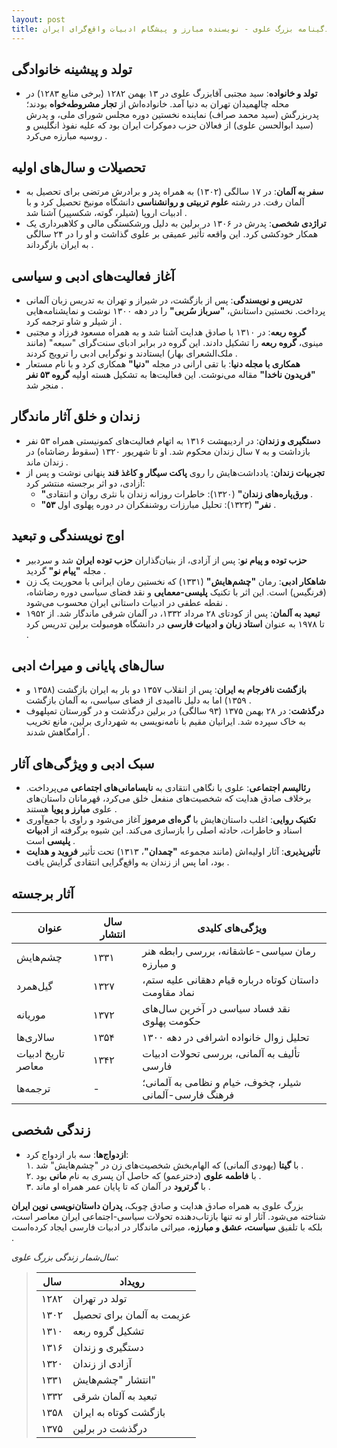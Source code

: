 ```yaml
---
layout: post
title: زندگینامه بزرگ علوی - نویسنده مبارز و پیشگام ادبیات واقع‌گرای ایران
---
```


## تولد و پیشینه خانوادگی
- **تولد و خانواده**: سید مجتبی آقابزرگ علوی در ۱۳ بهمن ۱۲۸۲ (برخی منابع ۱۲۸۳) در محله چالهمیدان تهران به دنیا آمد. خانواده‌اش از **تجار مشروطه‌خواه** بودند؛ پدربزرگش (سید محمد صراف) نماینده نخستین دوره مجلس شورای ملی، و پدرش (سید ابوالحسن علوی) از فعالان حزب دموکرات ایران بود که علیه نفوذ انگلیس و روسیه مبارزه می‌کرد .

## تحصیلات و سال‌های اولیه
- **سفر به آلمان**: در ۱۷ سالگی (۱۳۰۲) به همراه پدر و برادرش مرتضی برای تحصیل به آلمان رفت. در رشته **علوم تربیتی و روانشناسی** دانشگاه مونیخ تحصیل کرد و با ادبیات اروپا (شیلر، گوته، شکسپیر) آشنا شد .
- **تراژدی شخصی**: پدرش در ۱۳۰۶ در برلین به دلیل ورشکستگی مالی و کلاهبرداری یک همکار خودکشی کرد. این واقعه تأثیر عمیقی بر علوی گذاشت و او را در ۲۴ سالگی به ایران بازگرداند .

## آغاز فعالیت‌های ادبی و سیاسی
- **تدریس و نویسندگی**: پس از بازگشت، در شیراز و تهران به تدریس زبان آلمانی پرداخت. نخستین داستانش، **"سرباز سُربی"** را در دهه ۱۳۰۰ نوشت و نمایشنامه‌هایی از شیلر و شاو ترجمه کرد .
- **گروه ربعه**: در ۱۳۱۰ با صادق هدایت آشنا شد و به همراه مسعود فرزاد و مجتبی مینوی، **گروه ربعه** را تشکیل دادند. این گروه در برابر ادبای سنت‌گرای "سبعه" (مانند ملک‌الشعرای بهار) ایستادند و نوگرایی ادبی را ترویج کردند .
- **همکاری با مجله دنیا**: با تقی ارانی در مجله **"دنیا"** همکاری کرد و با نام مستعار **"فریدون ناخدا"** مقاله می‌نوشت. این فعالیت‌ها به تشکیل هسته اولیه **گروه ۵۳ نفر** منجر شد .

## زندان و خلق آثار ماندگار
- **دستگیری و زندان**: در اردیبهشت ۱۳۱۶ به اتهام فعالیت‌های کمونیستی همراه ۵۳ نفر بازداشت و به ۷ سال زندان محکوم شد. او تا شهریور ۱۳۲۰ (سقوط رضاشاه) در زندان ماند .
- **تجربیات زندان**: یادداشت‌هایش را روی **پاکت سیگار و کاغذ قند** پنهانی نوشت و پس از آزادی، دو اثر برجسته منتشر کرد:  
  - **"ورق‌پاره‌های زندان"** (۱۳۲۰): خاطرات روزانه زندان با نثری روان و انتقادی .  
  - **"۵۳ نفر"** (۱۳۲۳): تحلیل مبارزات روشنفکران در دوره پهلوی اول .

## اوج نویسندگی و تبعید
- **حزب توده و پیام نو**: پس از آزادی، از بنیان‌گذاران **حزب توده ایران** شد و سردبیر مجله **"پیام نو"** گردید .
- **شاهکار ادبی**: رمان **"چشم‌هایش"** (۱۳۳۱) که نخستین رمان ایرانی با محوریت یک زن (فرنگیس) است. این اثر با تکنیک **پلیسی-معمایی** و نقد فضای سیاسی دوره رضاشاه، نقطه عطفی در ادبیات داستانی ایران محسوب می‌شود .
- **تبعید به آلمان**: پس از کودتای ۲۸ مرداد ۱۳۳۲، در آلمان شرقی ماندگار شد. از ۱۹۵۲ تا ۱۹۷۸ به عنوان **استاد زبان و ادبیات فارسی** در دانشگاه هومبولت برلین تدریس کرد .

## سال‌های پایانی و میراث ادبی
- **بازگشت نافرجام به ایران**: پس از انقلاب ۱۳۵۷ دو بار به ایران بازگشت (۱۳۵۸ و ۱۳۵۹) اما به دلیل ناامیدی از فضای سیاسی، به آلمان بازگشت .
- **درگذشت**: در ۲۸ بهمن ۱۳۷۵ (۹۳ سالگی) در برلین درگذشت و در گورستان تمپلهوف به خاک سپرده شد. ایرانیان مقیم با نامه‌نویسی به شهرداری برلین، مانع تخریب آرامگاهش شدند .

## سبک ادبی و ویژگی‌های آثار
- **رئالیسم اجتماعی**: علوی با نگاهی انتقادی به **نابسامانی‌های اجتماعی** می‌پرداخت. برخلاف صادق هدایت که شخصیت‌های منفعل خلق می‌کرد، قهرمانان داستان‌های علوی **مبارز و پویا** هستند .
- **تکنیک روایی**: اغلب داستان‌هایش با **گره‌ای مرموز** آغاز می‌شود و راوی با جمع‌آوری اسناد و خاطرات، حادثه اصلی را بازسازی می‌کند. این شیوه برگرفته از **ادبیات پلیسی** است .
- **تأثیرپذیری**: آثار اولیه‌اش (مانند مجموعه **"چمدان"**، ۱۳۱۳) تحت تأثیر **فروید و هدایت** بود، اما پس از زندان به واقع‌گرایی انتقادی گرایش یافت .

## آثار برجسته

| عنوان              | سال انتشار | ویژگی‌های کلیدی                                                  |
|--------------------|------------|------------------------------------------------------------------|
| چشم‌هایش          | ۱۳۳۱       | رمان سیاسی-عاشقانه، بررسی رابطه هنر و مبارزه                   |
| گیل‌همرد           | ۱۳۲۷       | داستان کوتاه درباره قیام دهقانی علیه ستم، نماد مقاومت          |
| موریانه           | ۱۳۷۲       | نقد فساد سیاسی در آخرین سال‌های حکومت پهلوی                    |
| سالاری‌ها          | ۱۳۵۴       | تحلیل زوال خانواده اشرافی در دهه ۱۳۰۰                          |
| تاریخ ادبیات معاصر | ۱۳۴۲       | تألیف به آلمانی، بررسی تحولات ادبیات فارسی                     |
| ترجمه‌ها           | -          | شیلر، چخوف، خیام و نظامی به آلمانی؛ فرهنگ فارسی-آلمانی  |

## زندگی شخصی
- **ازدواج‌ها**: سه بار ازدواج کرد:  
  ۱. با **گیتا** (یهودی آلمانی) که الهام‌بخش شخصیت‌های زن در "چشم‌هایش" شد .  
  ۲. با **فاطمه علوی** (دخترعمو) که حاصل آن پسری به نام **مانی** بود .  
  ۳. با **گرترود** در آلمان که تا پایان عمر همراه او ماند .

بزرگ علوی به همراه صادق هدایت و صادق چوبک، **پدران داستان‌نویسی نوین ایران** شناخته می‌شود. آثار او نه تنها بازتاب‌دهنده تحولات سیاسی-اجتماعی ایران معاصر است، بلکه با تلفیق **سیاست، عشق و مبارزه**، میراثی ماندگار در ادبیات فارسی ایجاد کرده‌است .

*سال‌شمار زندگی بزرگ علوی:*

> | سال        | رویداد                     |
> |------------|----------------------------|
> | ۱۲۸۲       | تولد در تهران              |
> | ۱۳۰۲       | عزیمت به آلمان برای تحصیل |
> | ۱۳۱۰       | تشکیل گروه ربعه           |
> | ۱۳۱۶       | دستگیری و زندان           |
> | ۱۳۲۰       | آزادی از زندان            |
> | ۱۳۳۱       | انتشار "چشم‌هایش"         |
> | ۱۳۳۲       | تبعید به آلمان شرقی       |
> | ۱۳۵۸       | بازگشت کوتاه به ایران     |
> | ۱۳۷۵       | درگذشت در برلین            |
